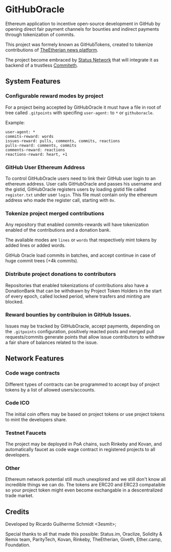 # GitHubOracle

Ethereum application to incentive open-source development in GitHub by opening direct fair payment channels for bounties and indirect payments through tokenization of commits.

This project was formely known as GitHubTokens, created to tokenize contributions of [TheEtherian news platform](https://etherian.world/).

The project become embraced by [Status Network](status.im) that will integrate it as backend of a trustless [Commiteth](https://github.com/status-im/commiteth).

## System Features

### Configurable reward modes by project

For a project being accepted by GitHubOracle it must have a file in root of tree called `.gitpoints` with specifing `user-agent:` to `*` or `githuboracle`.

Example:

```.gitpoints
user-agent: *
commits-reward: words
issues-reward: pulls, comments, commits, reactions
pulls-reward: comments, commits
comments-reward: reactions
reactions-reward: heart, +1 

```

### GitHub User Ethereum Address

To control GitHubOracle users need to link their GitHub user login to an ethereum address. 
User calls GitHubOracle and passes his username and the gistid, GitHubOracle registers users by loading gistid file called `register.txt` under user `login`. This file must contain only the ethereum address who made the register call, starting with `0x`.

### Tokenize project merged contributions

Any repository that enabled commits-rewards will have tokenization enabled of the contributions and a donation bank.

The avaliable modes are `lines` or `words` that respectively mint tokens by added lines or added words.

GitHub Oracle load commits in batches, and accept continue in case of huge commit trees (+4k commits).

### Distribute project donations to contributors

Repositories that enabled tokenizations of contributions also have a DonationBank that can be withdrawn by Project Token Holders in the start of every epoch, called locked period, where trasfers and minting are blocked.

### Reward bounties by contribuion in GitHub Issues.

Issues may be tracked by GitHubOracle, accept payments, depending on the `.gitpoints` configuration, positively reacted posts and merged pull requests/commits generate points that allow issue contributors to withdraw a fair share of balances related to the issue.

## Network Features

### Code wage contracts

Different types of contracts can be programmed to accept buy of project tokens by a list of allowed users/accounts.

### Code ICO

The initial coin offers may be based on project tokens or use project tokens to mint the developers share.

### Testnet Faucets

The project may be deployed in PoA chains, such Rinkeby and Kovan, and automatically faucet as code wage contract in registered projects to all developers.

### Other

Ethereum network potential still much unexplored and we still don't know all incredible things we can do. The tokens are ERC20 and ERC23 compataible so your project token might even become exchangable in a descentralized trade market.

## Credits

Developed by Ricardo Guilherme Schmidt <3esmit>;

Special thanks to all that made this possible: Status.im, Oraclize, Solidity & Remix team, ParityTech, Kovan, Rinkeby, TheEtherian, Giveth, Ether.camp, Foundation.
